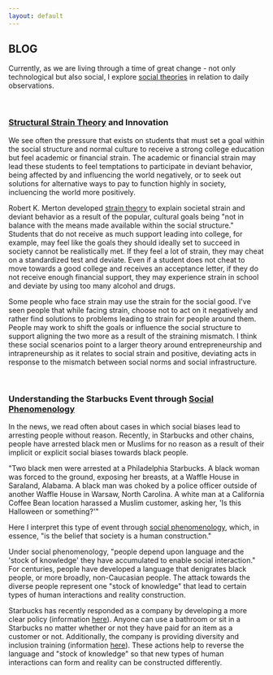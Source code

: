 ```yaml
---
layout: default
---
```


## BLOG
Currently, as we are living through a time of great change - not only technological but also social, I explore [social theories](https://www.thoughtco.com/sociology-research-and-statistics-s2-3026650)
in relation to daily observations.

<br>

### [Structural Strain Theory](https://www.thoughtco.com/structural-strain-theory-3026632) and Innovation

We see often the pressure that exists on students that must set a goal within the social structure and normal culture to receive a strong college education but feel academic or financial strain. The academic or financial strain may lead these students to feel temptations to participate in deviant behavior, being affected by and influencing the world negatively, or to seek out solutions for alternative ways to pay to function highly in society, incluencing the world more positively.

Robert K. Merton developed [strain theory](https://www.thoughtco.com/structural-strain-theory-3026632) to explain societal strain and deviant behavior as a result of the popular, cultural goals being "not in balance with the means made available within the social structure." Students that do not receive as much support leading into college, for example, may feel like the goals they should ideally set to succeed in society cannot be realistically met. If they feel a lot of strain, they may cheat on a standardized test and deviate. Even if a student does not cheat to move towards a good college and receives an acceptance letter, if they do not receive enough financial support, they may experience strain in school and deviate by using too many alcohol and drugs.

Some people who face strain may use the strain for the social good. I've seen people that while facing strain, choose not to act on it negatively and rather find solutions to problems leading to strain for people around them. People may work to shift the goals or influence the social structure to support aligning the two more as a result of the straining mismatch. I think these social scenarios point to a larger theory around entrepreneurship and intrapreneurship as it relates to social strain and positive, deviating acts in response to the mismatch between social norms and social infrastructure.

<br>

### Understanding the Starbucks Event through [Social Phenomenology](https://www.thoughtco.com/phenomenology-sociology-3026630)

In the news, we read often about cases in which social biases lead to arresting people without reason. Recently, in Starbucks and other chains, people have arrested black men or Muslims for no reason as a result of their implicit or explicit social biases towards black people. 

"Two black men were arrested at a Philadelphia Starbucks. 
A black woman was forced to the ground, exposing her breasts, at a Waffle House in Saraland, Alabama. 
A black man was choked by a police officer outside of another Waffle House in Warsaw, North Carolina. 
A white man at a California Coffee Bean location harassed a Muslim customer, asking her, 'Is this Halloween or something?'"

Here I interpret this type of event through [social phenomenology](https://www.thoughtco.com/phenomenology-sociology-3026630), which, in essence, "is the belief that society is a human construction."

Under social phenomenology, "people depend upon language and the 'stock of knowledge' they have accumulated to enable social interaction." For centuries, people have developed a language that denigrates black people, or more broadly, non-Caucasian people. The attack towards the diverse people represent one "stock of knowledge" that lead to certain types of human interactions and reality construction.

Starbucks has recently responded as a company by developing a more clear policy (information [here](https://slate.com/news-and-politics/2018/05/you-can-now-officially-sit-in-any-starbucks-and-use-the-bathroom-without-buying-anything.html)). Anyone can use a bathroom or sit in a Starbucks no matter whether or not they have paid for an item as a customer or not. Additionally, the company is providing diversity and inclusion training (information [here](https://www.inc.com/sonia-thompson/recent-incidents-at-starbucks-yale-nordstrom-rack-prove-that-every-company-needs-to-talk-about-bias.html)). These actions help to reverse the language and "stock of knowledge" so that new types of human interactions can form and reality can be constructed differently.

<br>



